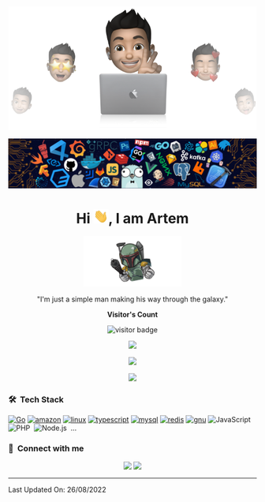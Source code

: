 <p align="center"><img src="https://raw.githubusercontent.com/KevinPatel04/KevinPatel04/master/cover-thompson.png"></p>
<p align="center"><img src="https://raw.githubusercontent.com/KevinPatel04/KevinPatel04/master/header.png"></p>

<h1 align="center">Hi <img src="https://raw.githubusercontent.com/KevinPatel04/KevinPatel04/master/Hi.gif" width="30px">, I am Artem</h1>
<p align="center"><img src="Star-Wars-Boba-Fett-PNG-Clipart.png" width="200"/></p>
<p align="center" width="150px">"I'm just a simple man making his way through the galaxy."</p>

<p align="center"><b>Visitor's Count</b></p>
<p align="center"><img src="https://profile-counter.glitch.me/%7BArtemNehoda%7D/count.svg" alt="visitor badge"/></p>
<p align="center"><img src="https://github-readme-stats.vercel.app/api/top-langs/?username=ArtemNehoda&layout=compact&hide=TSQL&theme=chartreuse-dark"></p>
<p align="center" ><img src="https://github-readme-stats.vercel.app/api?username=ArtemNehoda&count_private=true&show_icons=true&&theme=chartreuse-dark&include_all_commits=true" width="400"></p> 
<p align="center" ><img src="https://github-readme-streak-stats.herokuapp.com?user=ArtemNehoda&theme=chartreuse-dark"></p>

### 🛠 &nbsp;Tech Stack

<a href='https://github.com/shivamkapasia0' target="_blank"><img alt='Go' src='https://img.shields.io/badge/Golang-100000?style=flat&logo=Go&logoColor=00ccff&labelColor=0D1B28&color=0D1B28'/></a>
<a href='https://github.com/shivamkapasia0' target="_blank"><img alt='amazon' src='https://img.shields.io/badge/AWS-100000?style=flat&logo=amazon&logoColor=ff9933&labelColor=0D1B28&color=0D1B28'/></a>
<a href='https://github.com/shivamkapasia0' target="_blank"><img alt='linux' src='https://img.shields.io/badge/Bash_scripting-100000?style=flat&logo=linux&logoColor=white&labelColor=0D1B28&color=0D1B28'/></a>
<a href='https://github.com/shivamkapasia0' target="_blank"><img alt='typescript' src='https://img.shields.io/badge/Typescript-100000?style=flat&logo=typescript&logoColor=4d94ff&labelColor=0D1B28&color=0D1B28'/></a>
<a href='https://github.com/shivamkapasia0' target="_blank"><img alt='mysql' src='https://img.shields.io/badge/SQL-100000?style=flat&logo=mysql&logoColor=white&labelColor=0D1B28&color=0D1B28'/></a>
<a href='https://github.com/shivamkapasia0' target="_blank"><img alt='redis' src='https://img.shields.io/badge/NOSQL-100000?style=flat&logo=redis&logoColor=cc2900&labelColor=0D1B28&color=0D1B28'/></a>
<a href='https://github.com/shivamkapasia0' target="_blank"><img alt='gnu' src='https://img.shields.io/badge/Backend-100000?style=flat&logo=gnu&logoColor=00b359&labelColor=0D1B28&color=0D1B28'/></a>
![JavaScript](https://img.shields.io/badge/-JavaScript-05122A?style=flat&logo=javascript)&nbsp;
![PHP](https://img.shields.io/badge/-PHP-05122A?style=flat&logo=php&logoColor=777BB4)&nbsp;
![Node.js](https://img.shields.io/badge/-Node.js-05122A?style=flat&logo=node.js&logoColor=339933)&nbsp;
...

### :link: &nbsp;Connect with me

<p align="center">
<a href="https://it.linkedin.com/in/artem-nehoda-925487165"><img src="https://img.shields.io/badge/-Artem%20Nehoda-0077B5?style=for-the-badge&logo=Linkedin&logoColor=white"/></a>
<a href="https://instagram.com/artiom.nhd"><img src="https://img.shields.io/badge/-artiom.nhd-E4405F?style=for-the-badge&logo=Instagram&logoColor=white"/></a>
</p>

---

Last Updated On: 26/08/2022
